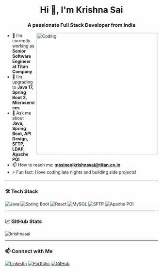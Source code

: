 <h1 align="center">Hi 👋, I'm Krishna Sai</h1>
<h3 align="center">A passionate Full Stack Developer from India</h3>

<img align="right" alt="Coding" width="400" src="https://cdn.dribbble.com/users/1162077/screenshots/3848914/programmer.gif" />

- 🔭 I’m currently working as **Senior Software Engineer at Titan Company**
- 🌱 I’m upgrading to **Java 17, Spring Boot 3, Microservices**
- 💬 Ask me about **Java, Spring Boot, API Design, SFTP, LDAP, Apache POI**
- 📫 How to reach me: **masinenikrishnasai@titan.co.in**
- ⚡ Fun fact: I love coding late nights and building side projects!

---

### 🛠️ Tech Stack

![Java](https://img.shields.io/badge/Java-ED8B00?style=for-the-badge&logo=java&logoColor=white)
![Spring Boot](https://img.shields.io/badge/Spring_Boot-6DB33F?style=for-the-badge&logo=spring-boot&logoColor=white)
![React](https://img.shields.io/badge/React-20232A?style=for-the-badge&logo=react&logoColor=61DAFB)
![MySQL](https://img.shields.io/badge/MySQL-00758F?style=for-the-badge&logo=mysql&logoColor=white)
![SFTP](https://img.shields.io/badge/SFTP-0033A0?style=for-the-badge&logo=linux&logoColor=white)
![Apache POI](https://img.shields.io/badge/Apache_POI-FE7A16?style=for-the-badge&logo=apache&logoColor=white)

---

### 📈 GitHub Stats

<p align="left">
  <img src="https://github-readme-stats.vercel.app/api?username=krishnasai&show_icons=true&locale=en" alt="krishnasai" />
</p>

---

### 📫 Connect with Me

[![LinkedIn](https://img.shields.io/badge/LinkedIn-blue?style=for-the-badge&logo=linkedin)](https://linkedin.com/in/your-profile)
[![Portfolio](https://img.shields.io/badge/Portfolio-000?style=for-the-badge&logo=vercel&logoColor=white)](https://yourportfolio.com)
[![GitHub](https://img.shields.io/badge/GitHub-000?style=for-the-badge&logo=github&logoColor=white)](https://github.com/krishnasai)

